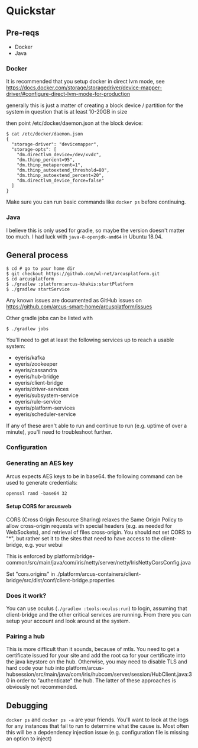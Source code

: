# Quickstar

## Pre-reqs

* Docker
* Java

### Docker
It is recommended that you setup docker in direct lvm mode, see https://docs.docker.com/storage/storagedriver/device-mapper-driver/#configure-direct-lvm-mode-for-production

generally this is just a matter of creating a block device / partition for the system in question that is at least 10-20GB in size

then point /etc/docker/daemon.json at the block device:

```
$ cat /etc/docker/daemon.json 
{
  "storage-driver": "devicemapper",
  "storage-opts": [
    "dm.directlvm_device=/dev/xvdc",
    "dm.thinp_percent=95",
    "dm.thinp_metapercent=1",
    "dm.thinp_autoextend_threshold=80",
    "dm.thinp_autoextend_percent=20",
    "dm.directlvm_device_force=false"
  ]
}
```

Make sure you can run basic commands like `docker ps` before continuing.

### Java

I believe this is only used for gradle, so maybe the version doesn't matter too much. I had luck with `java-8-openjdk-amd64` in Ubuntu 18.04.

## General process

```
$ cd # go to your home dir
$ git checkout https://github.com/wl-net/arcusplatform.git
$ cd arcusplatform
$ ./gradlew :platform:arcus-khakis:startPlatform
$ ./gradlew startService
```

Any known issues are documented as GitHub issues on https://github.com/arcus-smart-home/arcusplatform/issues

Other gradle jobs can be listed with

```
$ ./gradlew jobs
```

You'll need to get at least the following services up to reach a usable system:

* eyeris/kafka
* eyeris/zookeeper
* eyeris/cassandra
* eyeris/hub-bridge
* eyeris/client-bridge
* eyeris/driver-services
* eyeris/subsystem-service
* eyeris/rule-service
* eyeris/platform-services
* eyeris/scheduler-service

If any of these aren't able to run and continue to run (e.g. uptime of over a minute), you'll need to troubleshoot further.

### Configuration

### Generating an AES key

Arcus expects AES keys to be in base64. the following command can be used to generate credentials:

`openssl rand -base64 32`

#### Setup CORS for arcusweb

CORS (Cross Origin Resource Sharing) relaxes the Same Origin Policy to allow cross-origin requests with special headers (e.g. as needed for WebSockets), and retrieval of files cross-origin. You should not set CORS to "\*", but rather set it to the sites that need to have access to the client-bridge, e.g. your webui

This is enforced by platform/bridge-common/src/main/java/com/iris/netty/server/netty/IrisNettyCorsConfig.java

Set "cors.origins" in ./platform/arcus-containers/client-bridge/src/dist/conf/client-bridge.properties



### Does it work?

You can use oculus (`./gradlew :tools:oculus:run`) to login, assuming that client-bridge and the other critical services are running. From there you can setup your account and look around at the system.

### Pairing a hub

This is more difficult than it sounds, because of mtls. You need to get a certificate issued for your site and add the root ca for your certificate into the java keystore on the hub.
Otherwise, you may need to disable TLS and hard code your hub into platform/arcus-hubsession/src/main/java/com/iris/hubcom/server/session/HubClient.java:30 in order to "authenticate" the hub. The latter of these approaches is obviously not recommended.

## Debugging

`docker ps` and `docker ps -a` are your friends. You'll want to look at the logs for any instances that fail to run to determine what the cause is. Most often this will be a depdendency injection issue (e.g. configuration file is missing an option to inject)

